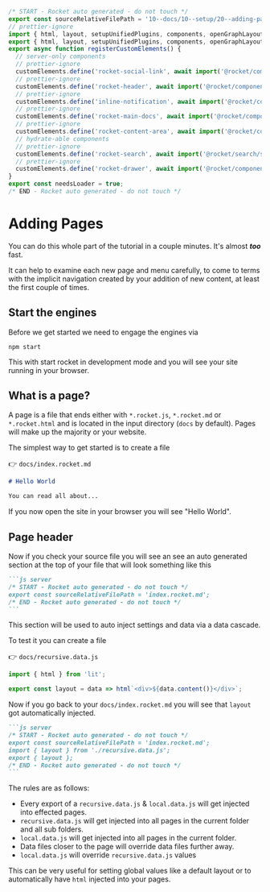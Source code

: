 ```js server
/* START - Rocket auto generated - do not touch */
export const sourceRelativeFilePath = '10--docs/10--setup/20--adding-pages.rocket.md';
// prettier-ignore
import { html, layout, setupUnifiedPlugins, components, openGraphLayout } from '../../recursive.data.js';
export { html, layout, setupUnifiedPlugins, components, openGraphLayout };
export async function registerCustomElements() {
  // server-only components
  // prettier-ignore
  customElements.define('rocket-social-link', await import('@rocket/components/social-link.js').then(m => m.RocketSocialLink));
  // prettier-ignore
  customElements.define('rocket-header', await import('@rocket/components/header.js').then(m => m.RocketHeader));
  // prettier-ignore
  customElements.define('inline-notification', await import('@rocket/components/inline-notification.js').then(m => m.InlineNotification));
  // prettier-ignore
  customElements.define('rocket-main-docs', await import('@rocket/components/main-docs.js').then(m => m.RocketMainDocs));
  // prettier-ignore
  customElements.define('rocket-content-area', await import('@rocket/components/content-area.js').then(m => m.RocketContentArea));
  // hydrate-able components
  // prettier-ignore
  customElements.define('rocket-search', await import('@rocket/search/search.js').then(m => m.RocketSearch));
  // prettier-ignore
  customElements.define('rocket-drawer', await import('@rocket/components/drawer.js').then(m => m.RocketDrawer));
}
export const needsLoader = true;
/* END - Rocket auto generated - do not touch */
```

# Adding Pages

<inline-notification type="warning">

You can do this whole part of the tutorial in a couple minutes. It's almost _**too**_ fast.

It can help to examine each new page and menu carefully, to come to terms with the implicit navigation created by your addition of new content, at least the first couple of times.

</inline-notification>

## Start the engines

Before we get started we need to engage the engines via

```
npm start
```

This with start rocket in development mode and you will see your site running in your browser.

## What is a page?

A page is a file that ends either with `*.rocket.js`, `*.rocket.md` or `*.rocket.html` and is located in the input directory (`docs` by default). Pages will make up the majority or your website.

The simplest way to get started is to create a file

👉 `docs/index.rocket.md`

```md
# Hello World

You can read all about...
```

If you now open the site in your browser you will see "Hello World".

## Page header

Now if you check your source file you will see an see an auto generated section at the top of your file that will look something like this

````md
```js server
/* START - Rocket auto generated - do not touch */
export const sourceRelativeFilePath = 'index.rocket.md';
/* END - Rocket auto generated - do not touch */
```
````

This section will be used to auto inject settings and data via a data cascade.

To test it you can create a file

👉 `docs/recursive.data.js`

```js
import { html } from 'lit';

export const layout = data => html`<div>${data.content()}</div>`;
```

Now if you go back to your `docs/index.rocket.md` you will see that `layout` got automatically injected.

````md
```js server
/* START - Rocket auto generated - do not touch */
export const sourceRelativeFilePath = 'index.rocket.md';
import { layout } from './recursive.data.js';
export { layout };
/* END - Rocket auto generated - do not touch */
```
````

The rules are as follows:

- Every export of a `recursive.data.js` & `local.data.js` will get injected into effected pages.
- `recursive.data.js` will get injected into all pages in the current folder and all sub folders.
- `local.data.js` will get injected into all pages in the current folder.
- Data files closer to the page will override data files further away.
- `local.data.js` will override `recursive.data.js` values

This can be very useful for setting global values like a default layout or to automatically have `html` injected into your pages.
